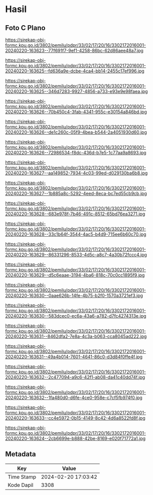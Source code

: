 # Hasil

## Foto C Plano

https://sirekap-obj-formc.kpu.go.id/3802/pemilu/pdpr/33/02/17/20/16/3302172016001-20240220-163623--77f691f7-9ef1-4258-86bc-62d86aee48a7.jpg

https://sirekap-obj-formc.kpu.go.id/3802/pemilu/pdpr/33/02/17/20/16/3302172016001-20240220-163625--fd636a9e-dcbe-4ca4-bb14-2455c17ef996.jpg

https://sirekap-obj-formc.kpu.go.id/3802/pemilu/pdpr/33/02/17/20/16/3302172016001-20240220-163625--346d7283-9927-4856-a733-e93e9e98faea.jpg

https://sirekap-obj-formc.kpu.go.id/3802/pemilu/pdpr/33/02/17/20/16/3302172016001-20240220-163626--70b450c4-3fab-4341-955c-e30154a846bd.jpg

https://sirekap-obj-formc.kpu.go.id/3802/pemilu/pdpr/33/02/17/20/16/3302172016001-20240220-163626--de1c260c-05f9-4bea-b544-2a4051930d60.jpg

https://sirekap-obj-formc.kpu.go.id/3802/pemilu/pdpr/33/02/17/20/16/3302172016001-20240220-163626--72986534-f8dc-436d-b7e5-1c77aa9a8693.jpg

https://sirekap-obj-formc.kpu.go.id/3802/pemilu/pdpr/33/02/17/20/16/3302172016001-20240220-163627--aa149852-7934-4c03-99ed-d029130ba6b8.jpg

https://sirekap-obj-formc.kpu.go.id/3802/pemilu/pdpr/33/02/17/20/16/3302172016001-20240220-163627--1b885a8c-5292-4eed-8eca-bc7ed55cb9cb.jpg

https://sirekap-obj-formc.kpu.go.id/3802/pemilu/pdpr/33/02/17/20/16/3302172016001-20240220-163628--683e978f-7b46-491c-8512-65bd76ea3271.jpg

https://sirekap-obj-formc.kpu.go.id/3802/pemilu/pdpr/33/02/17/20/16/3302172016001-20240220-163628--33c1b64f-3544-4ac5-b4d9-715ee6b60c70.jpg

https://sirekap-obj-formc.kpu.go.id/3802/pemilu/pdpr/33/02/17/20/16/3302172016001-20240220-163629--86331296-8533-4d5c-a8c7-4a30b72fccc4.jpg

https://sirekap-obj-formc.kpu.go.id/3802/pemilu/pdpr/33/02/17/20/16/3302172016001-20240220-163629--d5c6eaae-3194-4ba6-818c-70c0cc1895f9.jpg

https://sirekap-obj-formc.kpu.go.id/3802/pemilu/pdpr/33/02/17/20/16/3302172016001-20240220-163630--0aae626b-14fe-4b75-b2f0-1570a3721ef3.jpg

https://sirekap-obj-formc.kpu.go.id/3802/pemilu/pdpr/33/02/17/20/16/3302172016001-20240220-163630--583dcec0-ec6a-43a6-a782-d7fc4274313e.jpg

https://sirekap-obj-formc.kpu.go.id/3802/pemilu/pdpr/33/02/17/20/16/3302172016001-20240220-163631--8462dfa2-7e8a-4c3a-b063-cca8045ad222.jpg

https://sirekap-obj-formc.kpu.go.id/3802/pemilu/pdpr/33/02/17/20/16/3302172016001-20240220-163631--49a4b014-7601-4641-86c0-d3d84f0ffe4f.jpg

https://sirekap-obj-formc.kpu.go.id/3802/pemilu/pdpr/33/02/17/20/16/3302172016001-20240220-163632--2c477094-a9c6-42f1-ab08-da41c40dd74f.jpg

https://sirekap-obj-formc.kpu.go.id/3802/pemilu/pdpr/33/02/17/20/16/3302172016001-20240220-163632--1fa480d0-d6fe-4ce0-958e-c7cf5fb974f0.jpg

https://sirekap-obj-formc.kpu.go.id/3802/pemilu/pdpr/33/02/17/20/16/3302172016001-20240220-163633--cc4e5972-0b15-4149-8c42-4d6a8522fd8f.jpg

https://sirekap-obj-formc.kpu.go.id/3802/pemilu/pdpr/33/02/17/20/16/3302172016001-20240220-163624--2cb6699e-b888-42be-8169-e020f71772a1.jpg


## Metadata

| Key        | Value               |
| ---------- | ------------------- |
| Time Stamp | 2024-02-20 17:03:42 |
| Kode Dapil | 3308                |



